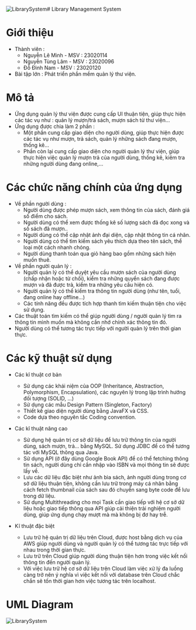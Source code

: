 ![LibrarySystem](https://github.com/user-attachments/assets/44bb887a-ee89-447c-b314-21d262b2b5f3)# Library Management System

# Giới thiệu

+ Thành viên :
  + Nguyễn Lê Minh - MSV : 23020114
  + Nguyễn Tùng Lâm - MSV : 23020096
  + Đỗ Đình Nam - MSV : 23020120
+ Bài tập lớn : Phát triển phần mềm quản lý thư viện.

# Mô tả

+ Ứng dụng quản lý thư viện được cung cấp UI thuận tiện, giúp thực hiện các tác vụ như : quản lý mượn/trả sách, mượn sách từ thư viện...
+ Ứng dụng được chia làm 2 phần :
  + Một phần cung cấp giao diện cho người dùng, giúp thực hiện được các tác vụ như mượn, trả sách, quản lý những sách đang mượn, thống kê...
  + Phần còn lại cung cấp giao diện cho người quản lý thư viện, giúp thực hiện việc quản lý mượn trả của người dùng, thống kê, kiêm tra những người dùng đang online,...

# Các chức năng chính của ứng dụng

+ Về phần người dùng :
  + Người dùng được phép mượn sách, xem thông tin của sách, đánh giá số điểm cho sách.
  + Người dùng có thể xem được thống kê số lượng sách đã đọc xong và số sách đã mượn..
  + Người dùng có thể cập nhật ảnh đại diện, cập nhật thông tin cá nhân.  
  + Người dùng có thể tìm kiếm sách yêu thích dựa theo tên sách, thể loại một cách nhanh chóng.
  + Người dùng thanh toán qua giỏ hàng bao gồm những sách hiện muốn thuê.
+ Về phần người quản lý :
  + Người quản lý có thể duyệt yêu cầu mượn sách của người dùng (chấp nhận hoặc từ chối), kiểm tra những quyển sách đang được mượn và đã được trả, kiểm tra những yêu cầu hiện có.
  + Người quản lý có thể kiểm tra thông tin người dùng (như tên, tuổi, đang online hay offline...)
  + Các tính năng đều được tích hợp thanh tìm kiếm thuận tiện cho việc sử dụng.
+ Các thuật toán tìm kiếm có thể giúp người dùng / người quản lý tìm ra thông tin mình muốn mà không cần nhớ chính xác thông tin đó.
+ Người dùng có thể tương tác trực tiếp với người quản lý trên thời gian thực.

# Các kỹ thuật sử dụng

+ Các kĩ thuật cơ bản 
  + Sử dụng các khái niệm của OOP (Inheritance, Abstraction, Polymorphism, Encapsulation), các nguyên lý trong lập trình hướng đối tượng (SOLID, ...)
  + Sử dụng các mẫu Design Pattern (Singleton, Factory)
  + Thiết kế giao diện người dùng bằng JavaFX và CSS.
  + Code dựa theo nguyên tắc Coding convention.
  
+ Các kĩ thuật nâng cao
  + Sử dụng hệ quản trị cơ sở dữ liệu để lưu trữ thông tin của người dùng, sách mượn, trả... bằng MySQL. Sử dụng JDBC để có thể tương tác với MySQL thông qua Java.
  + Sử dụng API (ở đây dùng Google Book API) để có thể fetching thông tin sách, người dùng chỉ cần nhập vào ISBN và mọi thông tin sẽ được lấy về.
  + Lưu các dữ liệu đặc biệt như ảnh bìa sách, ảnh người dùng trong cơ sở dữ liệu thuận tiện, không cần lưu trữ trong máy cá nhân bằng cách fetch thumbnail của sách sau đó chuyển sang byte code để lưu trong dữ liệu.
  + Sử dụng Multithreading cho mọi Task cần giao tiếp với hệ cơ sở dữ liệu hoặc giao tiếp thông qua API giúp cải thiện trải nghiệm người dùng, giúp ứng dụng chạy mượt mà mà không bị đơ hay trễ.
+ Kĩ thuật đặc biệt
  + Lưu trữ hệ quản trị dữ liệu trên Cloud, được host bằng dịch vụ của AWS giúp người dùng và người quản lý có thể tương tác trực tiếp với nhau trong thời gian thực.
  + Lưu trữ trên Cloud giúp người dùng thuận tiện hơn trong việc kết nối thông tin đến người quản lý.
  + Với việc lưu trữ hệ cơ sở dữ liệu trên Cloud làm việc xử lý đa luồng càng trở nên ý nghĩa vì việc kết nối với database trên Cloud chắc chắn sẽ tốn thời gian hơn việc tương tác trên localhost. 

# UML Diagram

![LibrarySystem](https://github.com/user-attachments/assets/8f668a89-05ab-473b-af1d-bcbb8baa203c)



